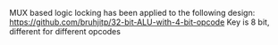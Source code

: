 MUX based logic locking has been applied to the following design: https://github.com/bruhjitp/32-bit-ALU-with-4-bit-opcode
Key is 8 bit, different for different opcodes
